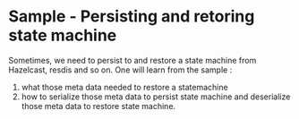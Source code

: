 # Sample - Persisting and retoring state machine 
Sometimes, we need to persist to and restore a state machine from Hazelcast, resdis and so on. 
One will learn from the sample :
1. what those meta data needed to restore a statemachine 
2. how to serialize those meta data to persist state machine and deserialize those meta data to restore state machine.
